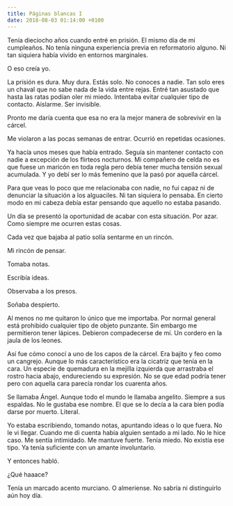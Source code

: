 ```yaml
---
title: Páginas blancas I
date: 2018-08-03 01:14:00 +0100
---
```


Tenía dieciocho años cuando entré en prisión. El mismo día de mi cumpleaños. No tenía ninguna experiencia previa en reformatorio alguno. Ni tan siquiera había vivido en entornos marginales.

O eso creía yo.

La prisión es dura. Muy dura. Estás solo. No conoces a nadie. Tan solo eres un chaval que no sabe nada de la vida entre rejas. Entré tan asustado que hasta las ratas podían oler mi miedo. Intentaba evitar cualquier tipo de contacto. Aislarme. Ser invisible.

Pronto me daría cuenta que esa no era la mejor manera de sobrevivir en la cárcel.

Me violaron a las pocas semanas de entrar. Ocurrió en repetidas ocasiones.

Ya hacía unos meses que había entrado. Seguía sin mantener contacto con nadie a excepción de los flirteos nocturnos. Mi compañero de celda no es que fuese un maricón en toda regla pero debía tener mucha tensión sexual acumulada. Y yo debí ser lo más femenino que la pasó por aquella cárcel.

Para que veas lo poco que me relacionaba con nadie, no fui capaz ni de denunciar la situación a los alguaciles. Ni tan siquiera lo pensaba. En cierto modo en mi cabeza debía estar pensando que aquello no estaba pasando.

Un día se presentó la oportunidad de acabar con esta situación. Por azar. Como siempre me ocurren estas cosas.

Cada vez que bajaba al patio solía sentarme en un rincón.

Mi rincón de pensar.

Tomaba notas.

Escribía ideas.

Observaba a los presos.

Soñaba despierto.

Al menos no me quitaron lo único que me importaba. Por normal general está prohibido cualquier tipo de objeto punzante. Sin embargo me permitieron tener lápices. Debieron compadecerse de mí. Un cordero en la jaula de los leones.

Así fue cómo conocí a uno de los capos de la cárcel. Era bajito y feo como un cangrejo. Aunque lo más característico era la cicatriz que tenía en la cara. Un especie de quemadura en la mejilla izquierda que arrastraba el rostro hacia abajo, endureciendo su expresión. No se que edad podría tener pero con aquella cara parecía rondar los cuarenta años.

Se llamaba Ángel. Aunque todo el mundo le llamaba angelito. Siempre a sus espaldas. No le gustaba ese nombre. El que se lo decía a la cara bien podía darse por muerto. Literal.

Yo estaba escribiendo, tomando notas, apuntando ideas o lo que fuera. No le vi llegar. Cuando me di cuenta había alguien sentado a mi lado. No le hice caso. Me sentía intimidado. Me mantuve fuerte. Tenía miedo. No existía ese tipo. Ya tenía suficiente con un amante involuntario.

Y entonces habló.

¿Qué haaace?

Tenía un marcado acento murciano. O almeriense. No sabría ni distinguirlo aún hoy día.
